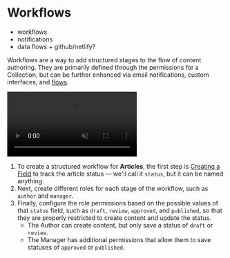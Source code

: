 # Workflows

- workflows
- notifications
- data flows + github/netlify?

Workflows are a way to add structured stages to the flow of content authoring. They are primarily defined through the
permissions for a Collection, but can be further enhanced via email notifications, custom interfaces, and
[flows](/configuration/flows.md).

<video title="Configure Workflows" autoplay playsinline muted loop controls>
	<source src="https://cdn.directus.io/" type="video/mp4" />
</video>

1. To create a structured workflow for **Articles**, the first step is
   [Creating a Field](/configuration/data-model#creating-a-field) to track the article status — we'll call it `status`,
   but it can be named anything.
2. Next, create different roles for each stage of the workflow, such as `author` and `manager`.
3. Finally, configure the role permissions based on the possible values of that `status` field, such as `draft`,
   `review`, `approved`, and `published`, so that they are properly restricted to create content and update the status.
   - The Author can create content, but only save a status of `draft` or `review`.
   - The Manager has additional permissions that allow them to save statuses of `approved` or `published`.
